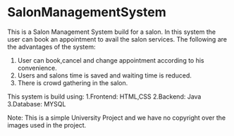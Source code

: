 # SalonManagementSystem
This is a Salon Management System build for a salon. In this system the user can book an appointment to avail the salon services. 
The following are the advantages of the system:
1. User can book,cancel and change appointment according to his convenience.
2. Users and salons time is saved and waiting time is reduced.
3. There is crowd gathering in the salon.

This system is build using:
1.Frontend: HTML,CSS
2.Backend: Java
3.Database: MYSQL

Note: This is a simple University Project and we have no copyright over the images used in the project.

